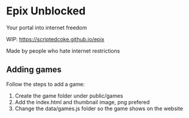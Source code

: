# Epix Unblocked
Your portal into internet freedom

WIP: https://scriptedcoke.github.io/epix

Made by people who hate internet restrictions

## Adding games
Follow the steps to add a game:
1. Create the game folder under public/games
2. Add the index.html and thumbnail image, png prefered
3. Change the data/games.js folder so the game shows on the website
